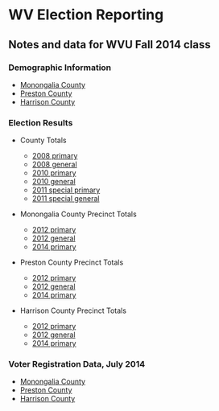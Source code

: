 WV Election Reporting
=====================

## Notes and data for WVU Fall 2014 class

### Demographic Information

* [Monongalia County](http://censusreporter.org/profiles/05000US54061-monongalia-county-wv/)
* [Preston County](http://censusreporter.org/profiles/05000US54077-preston-county-wv/)
* [Harrison County](http://censusreporter.org/profiles/05000US54033-harrison-county-wv/)

### Election Results

* County Totals
	* [2008 primary](https://www.strongspace.com/shared/gis30tnmto)
	* [2008 general](https://www.strongspace.com/shared/v68li4ca7p)
	* [2010 primary](https://www.strongspace.com/shared/cldmvwzgaz)
	* [2010 general](https://www.strongspace.com/shared/zy91t9m15j)
	* [2011 special primary](https://www.strongspace.com/shared/ofkconiekv)
	* [2011 special general](https://www.strongspace.com/shared/hmlyedos2a)

* Monongalia County Precinct Totals
	* [2012 primary](https://www.strongspace.com/shared/4pbpsrpj1i)
	* [2012 general](https://www.strongspace.com/shared/7tg52wd5ak)
	* [2014 primary](https://www.strongspace.com/shared/o4w7o8blry)

* Preston County Precinct Totals
	* [2012 primary](https://www.strongspace.com/shared/2l5sqa1z4v)
	* [2012 general](https://www.strongspace.com/shared/biyqycwv98)
	* [2014 primary](https://www.strongspace.com/shared/zavl8vjp33)

* Harrison County Precinct Totals
	* [2012 primary](https://www.strongspace.com/shared/c1vu1ut9eh)
	* [2012 general](https://www.strongspace.com/shared/f9kd048xqj)
	* [2014 primary](https://www.strongspace.com/shared/npte80wbw2)

### Voter Registration Data, July 2014

* [Monongalia County](https://www.strongspace.com/shared/tgwj67fw10)
* [Preston County](https://www.strongspace.com/shared/2c52hqp77g)
* [Harrison County](https://www.strongspace.com/shared/pep4auovc6)